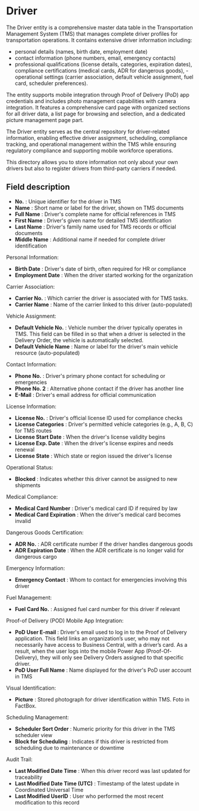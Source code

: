 # Driver

The Driver entity is a comprehensive master data table in the Transportation Management System (TMS) that manages complete driver profiles for transportation operations.
It contains extensive driver information including:

- personal details (names, birth date, employment date)
- contact information (phone numbers, email, emergency contacts)
- professional qualifications (license details, categories, expiration dates), compliance certifications (medical cards, ADR for dangerous goods), - operational settings (carrier association, default vehicle assignment, fuel card, scheduler preferences).

The entity supports mobile integration through Proof of Delivery (PoD) app credentials and includes photo management capabilities with camera integration. It features a comprehensive card page with organized sections for all driver data, a list page for browsing and selection, and a dedicated picture management page part.

The Driver entity serves as the central repository for driver-related information, enabling effective driver assignment, scheduling, compliance tracking, and operational management within the TMS while ensuring regulatory compliance and supporting mobile workforce operations.

This directory allows you to store information not only about your own drivers but also to register drivers from third-party carriers if needed.

## Field description

- **No.** :  Unique identifier for the driver in TMS
- **Name** :  Short name or label for the driver, shown on TMS documents
- **Full Name** : Driver's complete name for official references in TMS
- **First Name** : Driver's given name for detailed TMS identification
- **Last Name** : Driver's family name used for TMS records or official documents
- **Middle Name** : Additional name if needed for complete driver identification

Personal Information:

- **Birth Date** : Driver's date of birth, often required for HR or compliance
- **Employment Date** :  When the driver started working for the organization

Carrier Association:

- **Carrier No.** :  Which carrier the driver is associated with for TMS tasks.
- **Carrier Name** : Name of the carrier linked to this driver (auto-populated)

Vehicle Assignment:

- **Default Vehicle No.** : Vehicle number the driver typically operates in TMS. This field can be filled in so that when a driver is selected in the Delivery Order, the vehicle is automatically selected.
- **Default Vehicle Name** : Name or label for the driver's main vehicle resource (auto-populated)

Contact Information:

- **Phone No.** : Driver's primary phone contact for scheduling or emergencies
- **Phone No. 2** :  Alternative phone contact if the driver has another line
- **E-Mail** : Driver's email address for official communication

License Information:

- **License No.** : Driver's official license ID used for compliance checks
- **License Categories** : Driver's permitted vehicle categories (e.g., A, B, C) for TMS routes
- **License Start Date** : When the driver's license validity begins
- **License Exp. Date** : When the driver's license expires and needs renewal
- **License State** : Which state or region issued the driver's license

Operational Status:

- **Blocked** : Indicates whether this driver cannot be assigned to new shipments

Medical Compliance:

- **Medical Card Number** : Driver's medical card ID if required by law
- **Medical Card Expiration** : When the driver's medical card becomes invalid

Dangerous Goods Certification:

- **ADR No.** : ADR certificate number if the driver handles dangerous goods
- **ADR Expiration Date** : When the ADR certificate is no longer valid for dangerous cargo

Emergency Information:

- **Emergency Contact** : Whom to contact for emergencies involving this driver

Fuel Management:

- **Fuel Card No.** : Assigned fuel card number for this driver if relevant

Proof-of Delivery (POD) Mobile App Integration:

- **PoD User E-mail** : Driver's email used to log in to the Proof of Delivery application. This field links an organization’s user, who may not necessarily have access to Business Central, with a driver’s card. As a result, when the user logs into the mobile Power App (Proof-Of-Delivery), they will only see Delivery Orders assigned to that specific driver.
- **PoD User Full Name** : Name displayed for the driver's PoD user account in TMS

Visual Identification:

- **Picture** : Stored photograph for driver identification within TMS. Foto in FactBox.

Scheduling Management:

- **Scheduler Sort Order** : Numeric priority for this driver in the TMS scheduler view
- **Block for Scheduling** : Indicates if this driver is restricted from scheduling due to maintenance or downtime

Audit Trail:

- **Last Modified Date Time** : When this driver record was last updated for traceability
- **Last Modified Date Time (UTC)** : Timestamp of the latest update in Coordinated Universal Time
- **Last Modified UserID** : User who performed the most recent modification to this record
